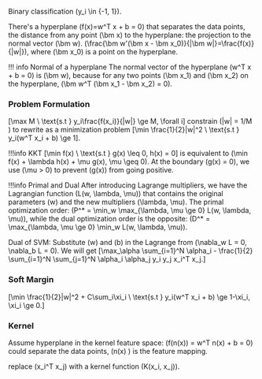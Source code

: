 Binary classification \(y_i \in \{-1, 1\}\).

There's a hyperplane \(f(x)=w^T x + b = 0\) that separates the data points, the distance from any point \(\bm x\) to the hyperplane: the projection to the normal vector \(\bm w\). \(\frac{\bm w'(\bm x - \bm x_0)}{\|\bm w\|}=\frac{f(x)}{\|w\|}\), where \(\bm x_0\) is a point on the hyperplane. 

!!! info Normal of a hyperplane
    The normal vector of the hyperplane \(w^T x + b = 0\) is \(\bm w\), because for any two points \(\bm x_1\) and \(\bm x_2\) on the hyperplane, \(\bm w^T (\bm x_1 - \bm x_2) = 0\).

### Problem Formulation
\[\max M \\ \text{s.t } y_i\frac{f(x_i)}{\|w\|} \ge M, \forall i\] constrain  \(\|w\| = 1/M \) to rewrite as a minimization problem \[\min \frac{1}{2}\|w\|^2 \\ \text{s.t } y_i(w^T x_i + b) \ge 1\].

!!!info KKT
    \[\min f(x) \\ \text{s.t } g(x) \leq 0, h(x) = 0\] is equivalent to \(\min f(x) + \lambda h(x) + \mu g(x), \mu \geq 0\). At the boundary \(g(x) = 0\), we use \(\mu > 0\) to prevent \(g(x)\) from going positive.

!!!info Primal and Dual
    After introducing Lagrange multipliers, we have the Lagrangian function \(L(w, \lambda, \mu)\) that contains the original parameters \(w\) and the new multipliers \(\lambda, \mu\). The primal optimization order: 
    \(P^* = \min_w \max_{\lambda, \mu \ge 0} L(w, \lambda, \mu)\), while the dual optimization order is the opposite: \(D^* = \max_{\lambda, \mu \ge 0} \min_w L(w, \lambda, \mu)\).

Dual of SVM:
Substitute \(w\) and \(b\) in the Lagrange from \(\nabla_w L = 0, \nabla_b L = 0\). We will get
\[\max_\alpha \sum_{i=1}^N \alpha_i - \frac{1}{2} \sum_{i=1}^N \sum_{j=1}^N \alpha_i \alpha_j y_i y_j x_i^T x_j.\]

### Soft Margin
\[\min \frac{1}{2}\|w\|^2 + C\sum_i\xi_i \\ \text{s.t } y_i(w^T x_i + b) \ge 1-\xi_i, \xi_i \ge 0.\]

### Kernel
Assume hyperplane in the kernel feature space: \(f(n(x)) = w^T n(x) + b = 0\) could separate the data points, \(n(x) \) is the feature mapping.

replace \(x_i^T x_j\) with a kernel function \(K(x_i, x_j)\).
